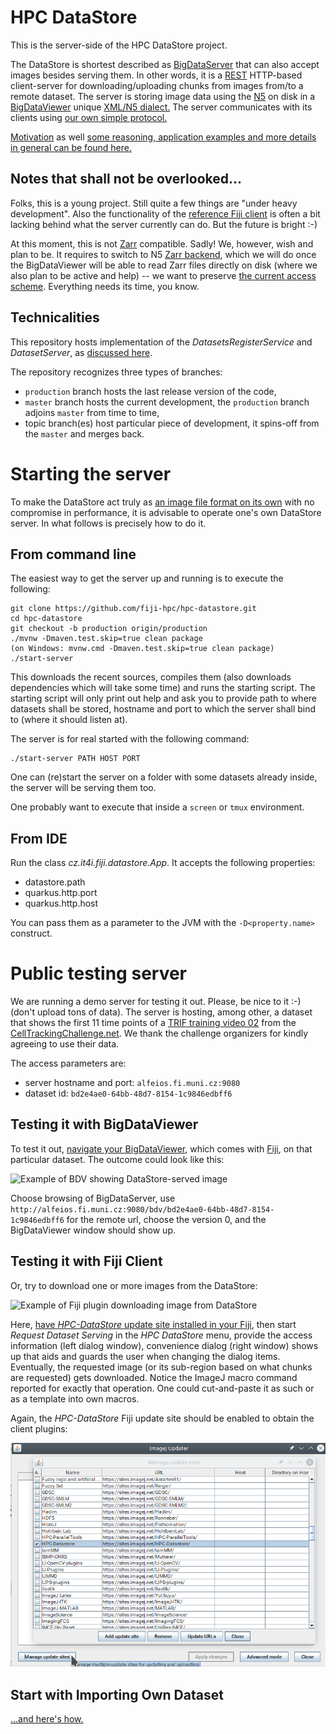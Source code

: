 # HPC DataStore
This is the server-side of the HPC DataStore project.

The DataStore is shortest described as [BigDataServer](https://imagej.net/plugins/bdv/server)
that can also accept images besides serving them. In other words, it is a [REST](https://en.wikipedia.org/wiki/Representational_state_transfer)
HTTP-based client-server for downloading/uploading chunks from images from/to a remote dataset.
The server is storing image data using the [N5](https://github.com/saalfeldlab/n5) on disk
in a [BigDataViewer](https://imagej.net/plugins/bdv) unique [XML/N5 dialect.](doc/DESCRIPTION.md#the-bdv-dialect)
The server communicates with its clients using [our own simple protocol.](https://docs.google.com/document/d/1ZeLc83dyNE9USBuvSCLEVGK-zQzUKFb7VGhOlVIRBvU/edit)

[Motivation](doc/HISTORY.md) as well [some reasoning, application examples and more
details in general can be found here.](doc/OUTLINE.md)

## Notes that shall not be overlooked...
Folks, this is a young project. Still quite a few things are "under heavy development".
Also the functionality of the [reference Fiji client](https://github.com/fiji-hpc/hpc-datastore-fiji)
is often a bit lacking behind what the server currently can do. But the future is bright :-)

At this moment, this is not [Zarr](https://zarr-specs.readthedocs.io/en/core-protocol-v3.0-dev/)
compatible. Sadly! We, however, wish and plan to be. It requires to switch to N5
[Zarr backend](https://github.com/saalfeldlab/n5-zarr), which we will do once the
BigDataViewer will be able to read Zarr files directly on disk (where we also plan
to be active and help) -- we want to preserve [the current access scheme](doc/DESCRIPTION.md#storage-architecture).
Everything needs its time, you know.

## Technicalities
This repository hosts implementation of the *DatasetsRegisterService*
and *DatasetServer*, as [discussed here](doc/DESCRIPTION.md#connection-scheme).

The repository recognizes three types of branches:

- `production` branch hosts the last release version of the code,
- `master` branch hosts the current development, the `production` branch adjoins `master` from time to time,
- topic branch(es) host particular piece of development, it spins-off from the `master` and merges back.

# Starting the server
To make the DataStore act truly as [an image file format on its own](doc/APPLICATIONS.md#a-storage-independent-image-fileformat)
with no compromise in performance, it is advisable to operate one's own DataStore server.
In what follows is precisely how to do it.

## From command line
The easiest way to get the server up and running is to execute the following:

```
git clone https://github.com/fiji-hpc/hpc-datastore.git
cd hpc-datastore
git checkout -b production origin/production
./mvnw -Dmaven.test.skip=true clean package
(on Windows: mvnw.cmd -Dmaven.test.skip=true clean package)
./start-server
```

This downloads the recent sources, compiles them (also downloads dependencies which
will take some time) and runs the starting script. The starting script will only
print out help and ask you to provide path to where datasets shall be stored, hostname
and port to which the server shall bind to (where it should listen at).

The server is for real started with the following command:
```
./start-server PATH HOST PORT
```
One can (re)start the server on a folder with some datasets already inside,
the server will be serving them too.

One probably want to execute that inside a `screen` or `tmux` environment.

## From IDE
Run the class _cz.it4i.fiji.datastore.App_. It accepts the following properties:

- datastore.path
- quarkus.http.port
- quarkus.http.host

You can pass them as a parameter to the JVM with the `-D<property.name>` construct.

# Public testing server
We are running a demo server for testing it out. Please, be nice to it :-) (don't upload tons of data).
The server is hosting, among other, a dataset that shows the first 11 time points of a
[TRIF training video 02](http://celltrackingchallenge.net/3d-datasets/)
from the [CellTrackingChallenge.net](http://celltrackingchallenge.net/).
We thank the challenge organizers for kindly agreeing to use their data.

The access parameters are:

- server hostname and port: `alfeios.fi.muni.cz:9080`
- dataset id: `bd2e4ae0-64bb-48d7-8154-1c9846edbff6`

## Testing it with BigDataViewer
To test it out, [navigate your BigDataViewer](doc/APPLICATIONS.md#bdv-mastodon-and-friends),
which comes with [Fiji](https://imagej.net/software/fiji/downloads), on that particular dataset.
The outcome could look like this:

![Example of BDV showing DataStore-served image](doc/imgs/bdv-connects-to-datastore.png)

Choose browsing of BigDataServer, use `http://alfeios.fi.muni.cz:9080/bdv/bd2e4ae0-64bb-48d7-8154-1c9846edbff6`
for the remote url, choose the version 0, and the BigDataViewer window should show up.

## Testing it with Fiji Client
Or, try to download one or more images from the DataStore:

![Example of Fiji plugin downloading image from DataStore](doc/imgs/plugin-downloads-from-datastore.png)

Here, [have *HPC-DataStore* update site installed in your Fiji](doc/imgs/datastore-fiji-update-site.png),
then start *Request Dataset Serving* in the *HPC DataStore* menu, provide the access information (left dialog window),
convenience dialog (right window) shows up that aids and guards the user when changing the dialog items. Eventually,
the requested image (or its sub-region based on what chunks are requested) gets downloaded. Notice the ImageJ macro
command reported for exactly that operation. One could cut-and-paste it as such or as a template into own macros.

Again, the *HPC-DataStore* Fiji update site should be enabled to obtain the client plugins:

![HPC DataStore Fiji update site](doc/imgs/datastore-fiji-update-site.png)

## Start with Importing Own Dataset
[...and here's how.](doc/HOWTO.md#creating-from-an-existing-hdf5-xml)

